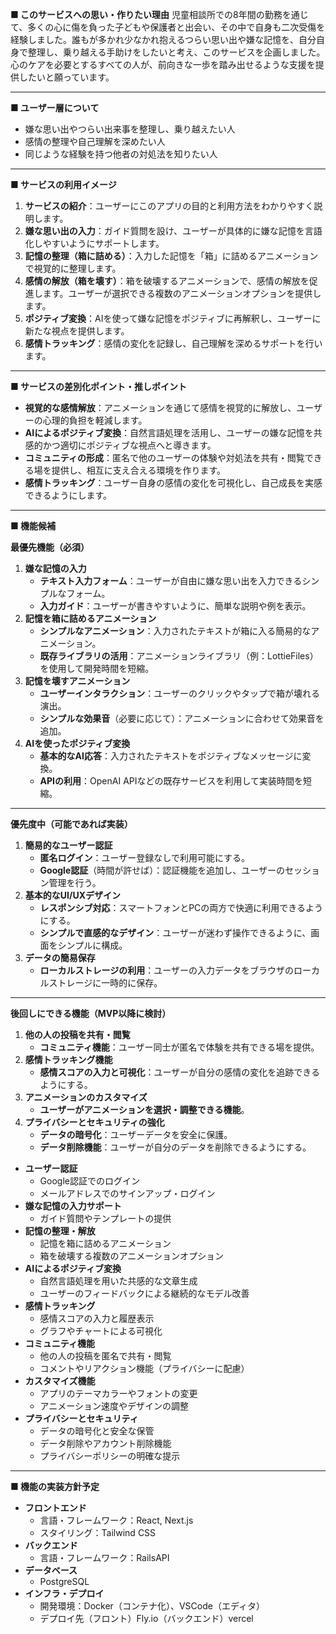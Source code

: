 **■ このサービスへの思い・作りたい理由**
児童相談所での8年間の勤務を通じて、多くの心に傷を負った子どもや保護者と出会い、その中で自身も二次受傷を経験しました。誰もが多かれ少なかれ抱えるつらい思い出や嫌な記憶を、自分自身で整理し、乗り越える手助けをしたいと考え、このサービスを企画しました。心のケアを必要とするすべての人が、前向きな一歩を踏み出せるような支援を提供したいと願っています。

---

**■ ユーザー層について**

- 嫌な思い出やつらい出来事を整理し、乗り越えたい人
- 感情の整理や自己理解を深めたい人
- 同じような経験を持つ他者の対処法を知りたい人

---

**■ サービスの利用イメージ**

1. **サービスの紹介**：ユーザーにこのアプリの目的と利用方法をわかりやすく説明します。
2. **嫌な思い出の入力**：ガイド質問を設け、ユーザーが具体的に嫌な記憶を言語化しやすいようにサポートします。
3. **記憶の整理（箱に詰める）**：入力した記憶を「箱」に詰めるアニメーションで視覚的に整理します。
4. **感情の解放（箱を壊す）**：箱を破壊するアニメーションで、感情の解放を促進します。ユーザーが選択できる複数のアニメーションオプションを提供します。
5. **ポジティブ変換**：AIを使って嫌な記憶をポジティブに再解釈し、ユーザーに新たな視点を提供します。
6. **感情トラッキング**：感情の変化を記録し、自己理解を深めるサポートを行います。

---

**■ サービスの差別化ポイント・推しポイント**

- **視覚的な感情解放**：アニメーションを通じて感情を視覚的に解放し、ユーザーの心理的負担を軽減します。
- **AIによるポジティブ変換**：自然言語処理を活用し、ユーザーの嫌な記憶を共感的かつ適切にポジティブな視点へと導きます。
- **コミュニティの形成**：匿名で他のユーザーの体験や対処法を共有・閲覧できる場を提供し、相互に支え合える環境を作ります。
- **感情トラッキング**：ユーザー自身の感情の変化を可視化し、自己成長を実感できるようにします。

---

**■ 機能候補**

**最優先機能（必須）**

1. **嫌な記憶の入力**
    - **テキスト入力フォーム**：ユーザーが自由に嫌な思い出を入力できるシンプルなフォーム。
    - **入力ガイド**：ユーザーが書きやすいように、簡単な説明や例を表示。
2. **記憶を箱に詰めるアニメーション**
    - **シンプルなアニメーション**：入力されたテキストが箱に入る簡易的なアニメーション。
    - **既存ライブラリの活用**：アニメーションライブラリ（例：LottieFiles）を使用して開発時間を短縮。
3. **記憶を壊すアニメーション**
    - **ユーザーインタラクション**：ユーザーのクリックやタップで箱が壊れる演出。
    - **シンプルな効果音**（必要に応じて）：アニメーションに合わせて効果音を追加。
4. **AIを使ったポジティブ変換**
    - **基本的なAI応答**：入力されたテキストをポジティブなメッセージに変換。
    - **APIの利用**：OpenAI APIなどの既存サービスを利用して実装時間を短縮。

---

**優先度中（可能であれば実装）**

1. **簡易的なユーザー認証**
    - **匿名ログイン**：ユーザー登録なしで利用可能にする。
    - **Google認証**（時間が許せば）：認証機能を追加し、ユーザーのセッション管理を行う。
2. **基本的なUI/UXデザイン**
    - **レスポンシブ対応**：スマートフォンとPCの両方で快適に利用できるようにする。
    - **シンプルで直感的なデザイン**：ユーザーが迷わず操作できるように、画面をシンプルに構成。
3. **データの簡易保存**
    - **ローカルストレージの利用**：ユーザーの入力データをブラウザのローカルストレージに一時的に保存。

---

**後回しにできる機能（MVP以降に検討）**

1. **他の人の投稿を共有・閲覧**
    - **コミュニティ機能**：ユーザー同士が匿名で体験を共有できる場を提供。
2. **感情トラッキング機能**
    - **感情スコアの入力と可視化**：ユーザーが自分の感情の変化を追跡できるようにする。
3. **アニメーションのカスタマイズ**
    - **ユーザーがアニメーションを選択・調整できる機能**。
4. **プライバシーとセキュリティの強化**
    - **データの暗号化**：ユーザーデータを安全に保護。
    - **データ削除機能**：ユーザーが自分のデータを削除できるようにする。
- **ユーザー認証**
    - Google認証でのログイン
    - メールアドレスでのサインアップ・ログイン
- **嫌な記憶の入力サポート**
    - ガイド質問やテンプレートの提供
- **記憶の整理・解放**
    - 記憶を箱に詰めるアニメーション
    - 箱を破壊する複数のアニメーションオプション
- **AIによるポジティブ変換**
    - 自然言語処理を用いた共感的な文章生成
    - ユーザーのフィードバックによる継続的なモデル改善
- **感情トラッキング**
    - 感情スコアの入力と履歴表示
    - グラフやチャートによる可視化
- **コミュニティ機能**
    - 他の人の投稿を匿名で共有・閲覧
    - コメントやリアクション機能（プライバシーに配慮）
- **カスタマイズ機能**
    - アプリのテーマカラーやフォントの変更
    - アニメーション速度やデザインの調整
- **プライバシーとセキュリティ**
    - データの暗号化と安全な保管
    - データ削除やアカウント削除機能
    - プライバシーポリシーの明確な提示

---

**■ 機能の実装方針予定**

- **フロントエンド**
    - 言語・フレームワーク：React, Next.js
    - スタイリング：Tailwind CSS
- **バックエンド**
    - 言語・フレームワーク：RailsAPI
- **データベース**
    - PostgreSQL
- **インフラ・デプロイ**
    - 開発環境：Docker（コンテナ化）、VSCode（エディタ）
    - デプロイ先（フロント）Fly.io（バックエンド）vercel